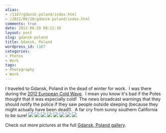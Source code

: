 ```yaml
---
alias:
- /1187/gdansk-poland/index.html
- /2012/06/20/gdansk-poland/index.html
comments: true
date: 2012-06-20 08:12:39
layout: post
slug: gdansk-poland
title: Gdansk, Poland
wordpress_id: 1187
categories:
- Photos
- Work
tags:
- Photography
- Work
---
```


I traveled to Gdansk, Poland in the dead of winter for work.  I was there during the [2012 European Cold Wave](/item?0,http://en.wikipedia.org/wiki/2012_European_cold_wave).  I mean you know it's bad if the Poles thought that it was especially cold!  The news broadcast warnings that they should notify the police if they saw people outside sleeping (because they might actually have been dead!).  A far cry from sunny southern California to be sure!
[![](http://thegalleryis.goingthewongway.com/var/resizes/Travel/Gdansk/Gdansk%20%2810%20of%2030%29.jpg?m=1338620433)](http://thegalleryis.goingthewongway.com/var/albums/Travel/Gdansk/Gdansk%20%2810%20of%2030%29.jpg?m=1338620433)
[![](http://thegalleryis.goingthewongway.com/var/resizes/Travel/Gdansk/Gdansk%20%2817%20of%2030%29.jpg?m=1338620433)](http://thegalleryis.goingthewongway.com/var/albums/Travel/Gdansk/Gdansk%20%2817%20of%2030%29.jpg?m=1338620433)
[![](http://thegalleryis.goingthewongway.com/var/resizes/Travel/Gdansk/Gdansk%20%288%20of%2030%29.jpg?m=1338620433)](http://thegalleryis.goingthewongway.com/var/albums/Travel/Gdansk/Gdansk%20%288%20of%2030%29.jpg?m=1338620433)
[![](http://thegalleryis.goingthewongway.com/var/resizes/Travel/Gdansk/Gdansk%20%2819%20of%2030%29.jpg?m=1338620433)](http://thegalleryis.goingthewongway.com/var/albums/Travel/Gdansk/Gdansk%20%2819%20of%2030%29.jpg?m=1338620433)
[![](http://thegalleryis.goingthewongway.com/var/resizes/Travel/Gdansk/Gdansk%20%2821%20of%2030%29.jpg?m=1338620433)](http://thegalleryis.goingthewongway.com/var/albums/Travel/Gdansk/Gdansk%20%2821%20of%2030%29.jpg?m=1338620433)
[![](http://thegalleryis.goingthewongway.com/var/resizes/Travel/Gdansk/Gdansk%20%2820%20of%2030%29.jpg?m=1338620433)](http://thegalleryis.goingthewongway.com/var/albums/Travel/Gdansk/Gdansk%20%2820%20of%2030%29.jpg?m=1338620433)
[![](http://thegalleryis.goingthewongway.com/var/resizes/Travel/Gdansk/Gdansk%20%2825%20of%2030%29.jpg?m=1338620433)](http://thegalleryis.goingthewongway.com/var/albums/Travel/Gdansk/Gdansk%20%2825%20of%2030%29.jpg?m=1338620433)
[![](http://thegalleryis.goingthewongway.com/var/resizes/Travel/Gdansk/Gdansk%20%2830%20of%2030%29.jpg?m=1338620433)](http://thegalleryis.goingthewongway.com/var/albums/Travel/Gdansk/Gdansk%20%2830%20of%2030%29.jpg?m=1338620433)


Check out more pictures at the full [Gdansk, Poland gallery](http://www.goingthewongway.com/item?3,gdn).
